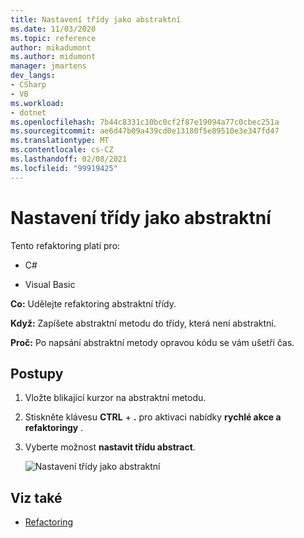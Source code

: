 ```yaml
---
title: Nastavení třídy jako abstraktní
ms.date: 11/03/2020
ms.topic: reference
author: mikadumont
ms.author: midumont
manager: jmartens
dev_langs:
- CSharp
- VB
ms.workload:
- dotnet
ms.openlocfilehash: 7b44c8331c10bc0cf2f87e19094a77c0cbec251a
ms.sourcegitcommit: ae6d47b09a439cd0e13180f5e89510e3e347fd47
ms.translationtype: MT
ms.contentlocale: cs-CZ
ms.lasthandoff: 02/08/2021
ms.locfileid: "99919425"
---
```

# <a name="make-class-abstract"></a>Nastavení třídy jako abstraktní

Tento refaktoring platí pro:

- C#

- Visual Basic

**Co:** Udělejte refaktoring abstraktní třídy.

**Když:** Zapíšete abstraktní metodu do třídy, která není abstraktní.

**Proč:**  Po napsání abstraktní metody opravou kódu se vám ušetří čas.

## <a name="how-to"></a>Postupy

1. Vložte blikající kurzor na abstraktní metodu.

2. Stiskněte klávesu **CTRL** + **.** pro aktivaci nabídky **rychlé akce a refaktoringy** .

3. Vyberte možnost **nastavit třídu abstract**.

    ![Nastavení třídy jako abstraktní](media/make-class-abstract.png)

## <a name="see-also"></a>Viz také

- [Refactoring](../refactoring-in-visual-studio.md)
